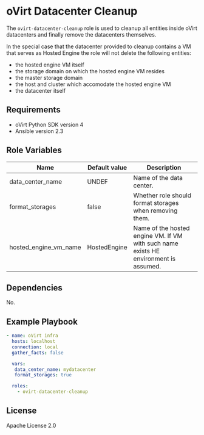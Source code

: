 oVirt Datacenter Cleanup
========================

The `ovirt-datacenter-cleanup` role is used to cleanup all entities inside
oVirt datacenters and finally remove the datacenters themselves.

In the special case that the datacenter provided to cleanup contains a VM that
serves as Hosted Engine the role will not delete the following entities:

- the hosted engine VM itself
- the storage domain on which the hosted engine VM resides
- the master storage domain
- the host and cluster which accomodate the hosted engine VM
- the datacenter itself


Requirements
------------

 * oVirt Python SDK version 4
 * Ansible version 2.3

Role Variables
--------------

| Name                     | Default value         | Description                          |
|--------------------------|-----------------------|--------------------------------------|
| data_center_name         | UNDEF                 | Name of the data center.             |
| format_storages          | false                 | Whether role should format storages when removing them. |
| hosted_engine_vm_name    | HostedEngine          | Name of the hosted engine VM. If VM with such name exists HE environment is assumed. |

Dependencies
------------

No.

Example Playbook
----------------

```yaml
- name: oVirt infra
  hosts: localhost
  connection: local
  gather_facts: false

  vars:
   data_center_name: mydatacenter
   format_storages: true

  roles:
    - ovirt-datacenter-cleanup
```

License
-------

Apache License 2.0
